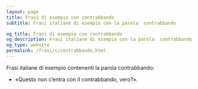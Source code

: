 ```yaml
---
layout: page
title: Frasi di esempio con contrabbando 
subtitle: Frasi italiane di esempio con la parola  contrabbando

og_title: Frasi di esempio con contrabbando 
og_description: Frasi italiane di esempio con la parola  contrabbando
og_type: website
permalink: /frasi/c/contrabbando.html
---
```


Frasi italiane di esempio contenenti la parola contrabbando:


- «Questo non c’entra con il contrabbando, vero?».
